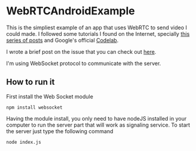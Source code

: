 # WebRTCAndroidExample
This is the simpliest example of an app that uses WebRTC to send video I could made. I followed some tutorials I found on the Internet,
specially [this series of posts](https://vivekc.xyz/getting-started-with-webrtc-for-android-daab1e268ff4) and Google's official [Codelab](https://codelabs.developers.google.com/codelabs/webrtc-web/#0).

I wrote a brief post on the issue that you can check out [here](https://medium.com/@SergioPaniego/tutorial-on-how-to-make-the-simplest-webrtc-android-app-daacb5c8d133).

I'm using WebSocket protocol to communicate with the server.

## How to run it
First install the Web Socket module 
```
npm install websocket
```
Having the module install, you only need to have nodeJS installed in your computer to run the server part that will work as signaling service. To start the server just type the following command

```
node index.js
```

